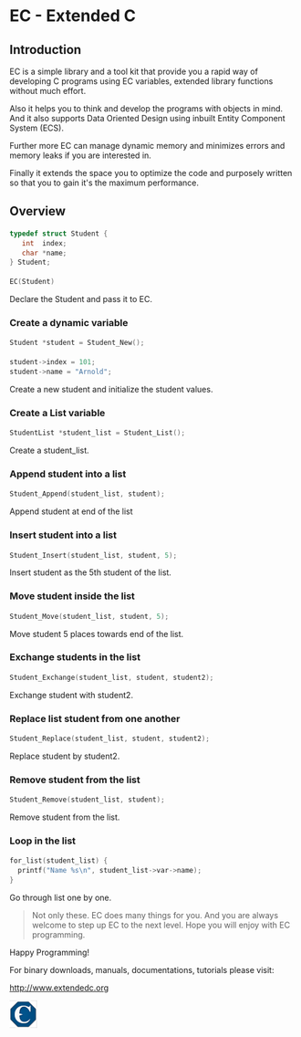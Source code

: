 # EC - Extended C

## Introduction

EC is a simple library and a tool kit that provide you a rapid way of developing C programs using EC variables, extended library functions without much effort.  

Also it helps you to think and develop the programs with objects in mind. And it also supports Data Oriented Design using inbuilt Entity Component System (ECS).  

Further more EC can manage dynamic memory and minimizes errors and memory leaks if you are interested in.  

Finally it extends the space you to optimize the code and purposely written so that you to gain it's the maximum performance.  

## Overview

```c
typedef struct Student {
   int  index;
   char *name;
} Student;

EC(Student)
```
Declare the Student and pass it to EC.  

### Create a dynamic variable
```c
Student *student = Student_New();

student->index = 101;
student->name = "Arnold";
```
Create a new student and initialize the student values.  

### Create a List variable

```c
StudentList *student_list = Student_List();
```
Create a student_list.  

### Append student into a list
```c
Student_Append(student_list, student);
```
Append student at end of the list  

### Insert student into a list
```c
Student_Insert(student_list, student, 5);
```

Insert student as the 5th student of the list. 

### Move student inside the list

```c
Student_Move(student_list, student, 5);
```
Move student 5 places towards end of the list.  

### Exchange students in the list
```c
Student_Exchange(student_list, student, student2);
```
Exchange student with student2.  

### Replace list student from one another
```c
Student_Replace(student_list, student, student2);
```
Replace student by student2.  

### Remove student from the list

```c
Student_Remove(student_list, student);
```
Remove student from the list.  

### Loop in the list

```c
for_list(student_list) {
  printf("Name %s\n", student_list->var->name);
}
```
Go through list one by one.  

> Not only these. EC does many things for you. And you are always welcome to step up EC to the next level. Hope you will enjoy with EC programming.  
  
Happy Programming!
  
For binary downloads, manuals, documentations, tutorials please visit:  

<http://www.extendedc.org>  

![Logo, Extended C logo ](logo.png)  